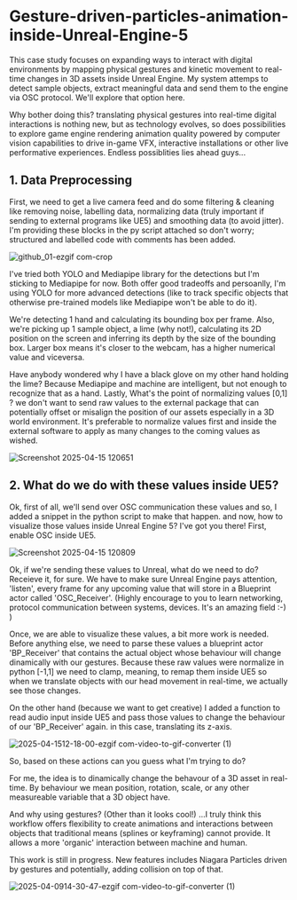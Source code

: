 # Gesture-driven-particles-animation-inside-Unreal-Engine-5
This case study focuses on expanding ways to interact with digital environments by mapping physical gestures and kinetic movement to real-time changes in 3D assets inside Unreal Engine. My system attemps to detect sample objects, extract meaningful data and send them to the engine via OSC protocol. We'll explore that option here.

Why bother doing this? translating physical gestures into real-time digital interactions is nothing new, but as technology evolves, so does possibilities to explore game engine rendering animation quality powered by computer vision capabilities to drive in-game VFX, interactive installations or other live performative experiences. Endless possiblities lies ahead guys...

## 1. Data Preprocessing

First, we need to get a live camera feed and do some filtering & cleaning like removing noise, labelling data, normalizing data (truly important if sending to external programs like UE5) and smoothing data (to avoid jitter). I'm providing these blocks in the py script attached so don't worry; structured and labelled code with comments has been added.

![github_01-ezgif com-crop](https://github.com/user-attachments/assets/f4923e30-5a19-4ac5-baf3-1e72010edcc0)

I've tried both YOLO and Mediapipe library for the detections but I'm sticking to Mediapipe for now. Both offer good tradeoffs and persoanlly, I'm using YOLO for more advanced detections (like to track specific objects that otherwise pre-trained models like Mediapipe won't be able to do it).

We're detecting 1 hand and calculating its bounding box per frame. Also, we're picking up 1 sample object, a lime (why not!), calculating its 2D position on the screen and inferring its depth by the size of the bounding box. Larger box means it's closer to the webcam, has a higher numerical value and viceversa. 

Have anybody wondered why I have a black glove on my other hand holding the lime? Because Mediapipe and machine are intelligent, but not enough to recognize that as a hand. Lastly, What's the point of normalizing values [0,1] ? we don't want to send raw values to the external package that can potentially offset or misalign the position of our assets especially in a 3D world environment. It's preferable to normalize values first and inside the external software to apply as many changes to the coming values as wished.

![Screenshot 2025-04-15 120651](https://github.com/user-attachments/assets/43d18b4a-9fed-49e6-8247-d047adfd0fb1)

## 2. What do we do with these values inside UE5?

Ok, first of all, we'll send over OSC communication these values and so, I added a snippet in the python script to make that happen. and now, how to visualize those values inside Unreal Engine 5? I've got you there! First, enable OSC inside UE5.

![Screenshot 2025-04-15 120809](https://github.com/user-attachments/assets/b6f9b086-bbf3-412b-ac17-45ad36806878)

Ok, if we're sending these values to Unreal, what do we need to do? Receieve it, for sure. We have to make sure Unreal Engine pays attention, 'listen', every frame for any upcoming value that will store in a Blueprint actor called 'OSC_Receiver'. (Highly encourage to you to learn networking, protocol communication between systems, devices. It's an amazing field :-) )

Once, we are able to visualize these values, a bit more work is needed. Before anything else, we need to parse these values a blueprint actor 'BP_Receiver' that contains the actual object whose behaviour will change dinamically with our gestures. Because these raw values were normalize in python [-1,1] we need to clamp, meaning, to remap them inside UE5 so when we translate objects with our head movement in real-time, we actually see those changes.

On the other hand (because we want to get creative) I added a function to read audio input inside UE5 and pass those values to change the behaviour of our 'BP_Receiver' again. in this case, translating its z-axis.

![2025-04-1512-18-00-ezgif com-video-to-gif-converter (1)](https://github.com/user-attachments/assets/88c37293-cfb6-4d82-9c25-577db7151d4f)

So, based on these actions can you guess what I'm trying to do? 

For me, the idea is to dinamically change the behavour of a 3D asset in real-time. By behaviour we mean position, rotation, scale, or any other measureable variable that a 3D object have. 

And why using gestures? (Other than it looks cool!) ...I truly think this workflow offers flexibility to create animations and interactions between objects that traditional means (splines or keyframing) cannot provide. It allows a more 'organic' interaction between machine and human. 

This work is still in progress. New features includes Niagara Particles driven by gestures and potentially, adding collision on top of that.

![2025-04-0914-30-47-ezgif com-video-to-gif-converter (1)](https://github.com/user-attachments/assets/08ac0741-436c-47ca-8433-d23388ea6d57)


